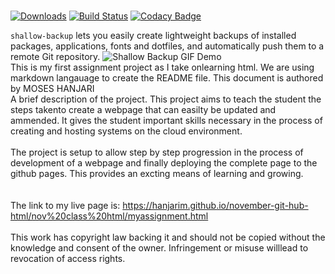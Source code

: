 #
[![Downloads](http://pepy.tech/badge/shallow-backup)](http://pepy.tech/count/shallow-backup)
[![Build Status](https://travis-ci.com/alichtman/shallow-backup.svg?branch=master)](https://travis-ci.com/alichtman/shallow-backup)
[![Codacy Badge](https://api.codacy.com/project/badge/Grade/1719da4d7df5455d8dbb4340c428f851)](https://www.codacy.com/app/alichtman/shallow-backup?utm_source=github.com&amp;utm_medium=referral&amp;utm_content=alichtman/shallow-backup&amp;utm_campaign=Badge_Grade)
<!-- [![Coverage Status](https://coveralls.io/repos/github/alichtman/shallow-backup/badge.svg?branch=master)](https://coveralls.io/github/alichtman/shallow-backup?branch=master) -->
`shallow-backup` lets you easily create lightweight backups of installed packages, applications, fonts and dotfiles, and automatically push them to a remote Git repository.
![Shallow Backup GIF Demo](img/shallow-backup-demo.gif)
<br>
This is my first assignment project as I take onlearning html.
We are using markdown langauage to create the README file.
This document is authored by MOSES HANJARI
<br>
A brief description of the project. 
This project aims to teach the student the steps takento create a webpage that can easilty be updated and ammended. It gives the student important skills necessary in the process of creating and hosting systems on the cloud environment.<br>
<br>
The project is setup to allow step by step progression in the process of development of a webpage and finally deploying the complete page to the github pages. This provides an excting means of learning and growing. <br>
<br><br>
The link to my live page is: https://hanjarim.github.io/november-git-hub-html/nov%20class%20html/myassignment.html
<br> <br>
This work has copyright law backing it and should not be copied without the knowledge and consent of the owner. Infringement or misuse willlead to revocation of access rights.
<br>


